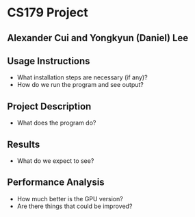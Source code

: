 # CS179 Project
## Alexander Cui and Yongkyun (Daniel) Lee

## Usage Instructions

* What installation steps are necessary (if any)?
* How do we run the program and see output?

## Project Description

* What does the program do?

## Results

* What do we expect to see?

## Performance Analysis

* How much better is the GPU version?
* Are there things that could be improved?

